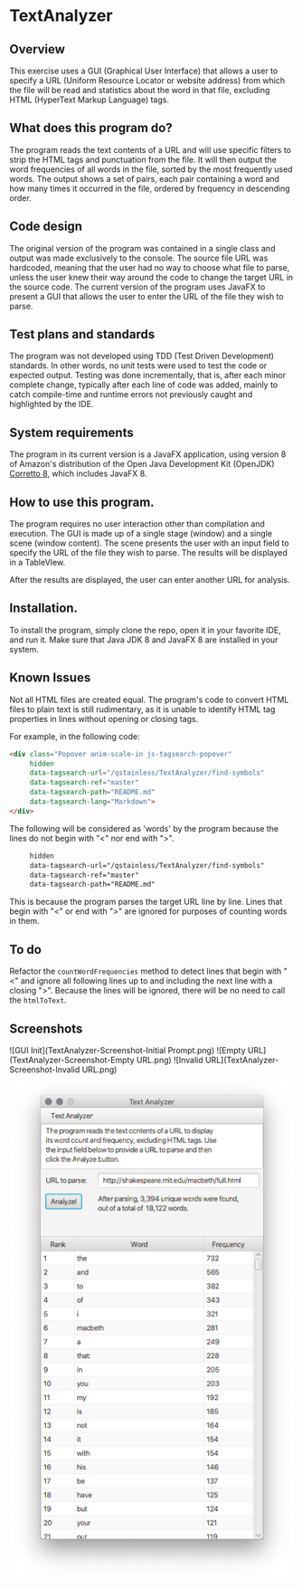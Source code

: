 # TextAnalyzer

## Overview
This exercise uses a GUI (Graphical User Interface) that allows a user to specify a URL (Uniform Resource Locator or website address) from which the file will be read and statistics about the word in that file, excluding HTML (HyperText Markup Language) tags.

## What does this program do?
The program reads the text contents of a URL and will use specific filters to strip the HTML tags and punctuation from the file. It will then output the word frequencies of all words in the file, sorted by the most frequently used words. The output shows a set of pairs, each pair containing a word and how many times it occurred in the file, ordered by frequency in descending order.

## Code design
The original version of the program was contained in a single class and output was made exclusively to the console. The source file URL was hardcoded, meaning that the user had no way to choose what file to parse, unless the user knew their way around the code to change the target URL in the source code. The current version of the program uses JavaFX to present a GUI that allows the user to enter the URL of the file they wish to parse.

## Test plans and standards
The program was not developed using TDD (Test Driven Development) standards. In other words, no unit tests were used to test the code or expected output. Testing was done incrementally, that is, after each minor complete change, typically after each line of code was added, mainly to catch compile-time and runtime errors not previously caught and highlighted by the IDE.

## System requirements
The program in its current version is a JavaFX application, using version 8 of Amazon's distribution of the Open Java Development Kit (OpenJDK) [Corretto 8](https://aws.amazon.com/corretto/), which includes JavaFX 8.

## How to use this program.
The program requires no user interaction other than compilation and execution. The GUI is made up of a single stage (window) and a single scene (window content). The scene presents the user with an input field to specify the URL of the file they wish to parse. The results will be displayed in a TableVIew.

After the results are displayed, the user can enter another URL for analysis.

## Installation.
To install the program, simply clone the repo, open it in your favorite IDE, and run it. Make sure that Java JDK 8 and JavaFX 8 are installed in your system. 

## Known Issues
Not all HTML files are created equal. The program's code to convert HTML files to plain text is still rudimentary, as it is unable to identify HTML tag properties in lines without opening or closing tags.

For example, in the following code:

```html
<div class="Popover anim-scale-in js-tagsearch-popover"
     hidden
     data-tagsearch-url="/qstainless/TextAnalyzer/find-symbols"
     data-tagsearch-ref="master"
     data-tagsearch-path="README.md"
     data-tagsearch-lang="Markdown">
</div>
```

The following will be considered as 'words' by the program because the lines do not begin with "<" nor end with ">".

```html
     hidden
     data-tagsearch-url="/qstainless/TextAnalyzer/find-symbols"
     data-tagsearch-ref="master"
     data-tagsearch-path="README.md"
```

This is because the program parses the target URL line by line. Lines that begin with "<" or end with ">" are ignored for purposes of counting words in them.

## To do
Refactor the `countWordFrequencies` method to detect lines that begin with "<" and ignore all following lines up to and including the next line with a closing ">". Because the lines will be ignored, there will be no need to call the `htmlToText`. 

## Screenshots
![GUI Init](TextAnalyzer-Screenshot-Initial Prompt.png)
![Empty URL](TextAnalyzer-Screenshot-Empty URL.png)
![Invalid URL](TextAnalyzer-Screenshot-Invalid URL.png)
![Results](TextAnalyzer-Screenshot-Results.png)
